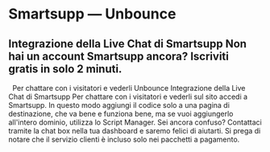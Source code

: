 # Smartsupp — Unbounce
## Integrazione della Live Chat di Smartsupp Non hai un account Smartsupp ancora? Iscriviti gratis in solo 2 minuti.
  Per chattare con i visitatori e vederli
Unbounce 
Integrazione della Live Chat di Smartsupp
Per chattare con i visitatori e vederli sul sito accedi a Smartsupp.
In questo modo aggiungi il codice solo a una pagina di destinazione, che va bene e funziona bene, ma se vuoi aggiungerlo all'intero dominio, utilizza lo Script Manager.
Sei ancora confuso? Contattaci tramite la chat box nella tua dashboard e saremo felici di aiutarti. Si prega di notare che il servizio clienti è incluso solo nei pacchetti a pagamento.

